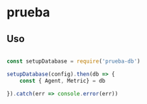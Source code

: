 # prueba

## Uso
``` js

const setupDatabase = require('prueba-db')

setupDatabase(config).then(db => {
    const { Agent, Metric} = db

}).catch(err => console.error(err))

```